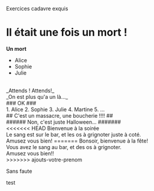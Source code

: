 Exercices cadavre exquis
# Il était une fois un mort !
**Un mort**
* Alice
* Sophie
* Julie
<br/>
_Attends ! Attends!_
<br/>
_On est plus qu'a un là..._
<br/>
### OK ###
<br/>
1. Alice
2. Sophie
3. Julie
4. Martine
5. ...
<br />
## C'est un massacre, une boucherie !!!! ##
<br />
###### Non, c'est juste Halloween... #######
<br />
<<<<<<< HEAD
Bienvenue à la soirée
<br />
Le sang est sur le bar, et les os à grignoter juste à coté.
<br />
Amusez vous bien!
=======
Bonsoir, bienvenue à la fête!
<br/>
Vous avez le sang au bar, et des os à grignoter.
<br />
Amusez vous bien!!
<br />
>>>>>>> ajouts-votre-prenom
<br />

Sans faute

test
